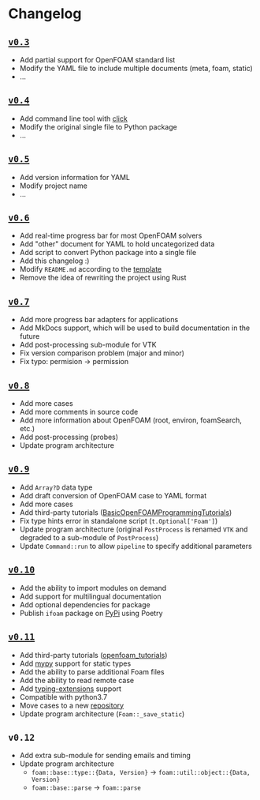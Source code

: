# Changelog

## [`v0.3`](https://github.com/iydon/of.yaml/tree/v0.3)

- Add partial support for OpenFOAM standard list
- Modify the YAML file to include multiple documents (meta, foam, static)
- ...


## [`v0.4`](https://github.com/iydon/of.yaml/tree/v0.4)

- Add command line tool with [click](https://github.com/pallets/click)
- Modify the original single file to Python package
- ...


## [`v0.5`](https://github.com/iydon/of.yaml/tree/v0.5)

- Add version information for YAML
- Modify project name
- ...


## [`v0.6`](https://github.com/iydon/of.yaml/tree/v0.6)

- Add real-time progress bar for most OpenFOAM solvers
- Add "other" document for YAML to hold uncategorized data
- Add script to convert Python package into a single file
- Add this changelog :)
- Modify `README.md` according to the [template](https://github.com/othneildrew/Best-README-Template)
- Remove the idea of rewriting the project using Rust


## [`v0.7`](https://github.com/iydon/of.yaml/tree/v0.7)

- Add more progress bar adapters for applications
- Add MkDocs support, which will be used to build documentation in the future
- Add post-processing sub-module for VTK
- Fix version comparison problem (major and minor)
- Fix typo: permision -> permission


## [`v0.8`](https://github.com/iydon/of.yaml/tree/v0.8)

- Add more cases
- Add more comments in source code
- Add more information about OpenFOAM (root, environ, foamSearch, etc.)
- Add post-processing (probes)
- Update program architecture


## [`v0.9`](https://github.com/iydon/of.yaml/tree/v0.9)

- Add `Array?D` data type
- Add draft conversion of OpenFOAM case to YAML format
- Add more cases
- Add third-party tutorials ([BasicOpenFOAMProgrammingTutorials](https://github.com/UnnamedMoose/BasicOpenFOAMProgrammingTutorials))
- Fix type hints error in standalone script (`t.Optional['Foam']`)
- Update program architecture (original `PostProcess` is renamed `VTK` and degraded to a sub-module of `PostProcess`)
- Update `Command::run` to allow `pipeline` to specify additional parameters


## [`v0.10`](https://github.com/iydon/of.yaml/tree/v0.10)

- Add the ability to import modules on demand
- Add support for multilingual documentation
- Add optional dependencies for package
- Publish `ifoam` package on [PyPi](https://pypi.org/project/ifoam) using Poetry


## [`v0.11`](https://github.com/iydon/of.yaml/tree/v0.11)

- Add third-party tutorials ([openfoam_tutorials](https://github.com/openfoamtutorials/openfoam_tutorials))
- Add [mypy](https://github.com/python/mypy) support for static types
- Add the ability to parse additional Foam files
- Add the ability to read remote case
- Add [typing-extensions](https://github.com/python/typing_extensions) support
- Compatible with python3.7
- Move cases to a new [repository](https://github.com/iydon/of.yaml-tutorial)
- Update program architecture (`Foam::_save_static`)


## `v0.12`

- Add extra sub-module for sending emails and timing
- Update program architecture
    - `foam::base::type::{Data, Version}` -> `foam::util::object::{Data, Version}`
    - `foam::base::parse` -> `foam::parse`
